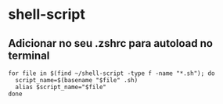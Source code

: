 
# shell-script

## Adicionar no seu .zshrc para autoload no terminal

    for file in $(find ~/shell-script -type f -name "*.sh"); do
      script_name=$(basename "$file" .sh)
      alias $script_name="$file"
    done
